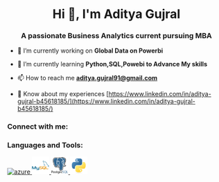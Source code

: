 <h1 align="center">Hi 👋, I'm Aditya Gujral</h1>
<h3 align="center">A passionate Business Analytics current pursuing MBA</h3>


- 🔭 I’m currently working on **Global Data on Powerbi**

- 🌱 I’m currently learning **Python,SQL,Powebi to Advance My skills**

- 📫 How to reach me **aditya.gujral91@gmail.com**

- 📄 Know about my experiences [https://www.linkedin.com/in/aditya-gujral-b45618185/](https://www.linkedin.com/in/aditya-gujral-b45618185/)

<h3 align="left">Connect with me:</h3>
<p align="left">
</p>

<h3 align="left">Languages and Tools:</h3>
<p align="left"> <a href="https://azure.microsoft.com/en-in/" target="_blank" rel="noreferrer"> <img src="https://www.vectorlogo.zone/logos/microsoft_azure/microsoft_azure-icon.svg" alt="azure" width="40" height="40"/> </a> <a href="https://www.mysql.com/" target="_blank" rel="noreferrer"> <img src="https://raw.githubusercontent.com/devicons/devicon/master/icons/mysql/mysql-original-wordmark.svg" alt="mysql" width="40" height="40"/> </a> <a href="https://www.postgresql.org" target="_blank" rel="noreferrer"> <img src="https://raw.githubusercontent.com/devicons/devicon/master/icons/postgresql/postgresql-original-wordmark.svg" alt="postgresql" width="40" height="40"/> </a> <a href="https://www.python.org" target="_blank" rel="noreferrer"> <img src="https://raw.githubusercontent.com/devicons/devicon/master/icons/python/python-original.svg" alt="python" width="40" height="40"/> </a> </p>
